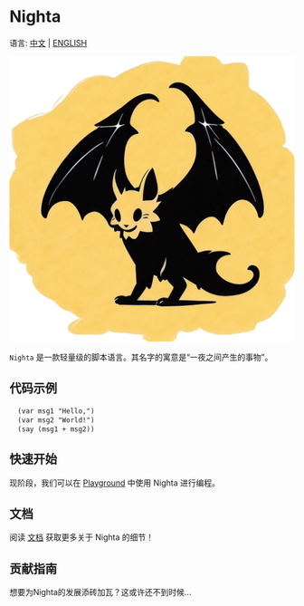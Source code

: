 # Nighta

语言: [中文](.) | [ENGLISH](./README_EN.md)

<div style="text-align: center;">
  <img 
    alt="Nighta" 
    src="./doc/public/nighta.png" 
  >
</div>

`Nighta` 是一款轻量级的脚本语言。其名字的寓意是“一夜之间产生的事物”。

## 代码示例

```nighta
  (var msg1 "Hello,")
  (var msg2 "World!")
  (say (msg1 + msg2))
```

## 快速开始
现阶段，我们可以在 [Playground](https://coderserio.github.io/Nighta/#/playground/) 中使用 Nighta 进行编程。

## 文档
阅读 [文档](https://coderserio.github.io/Nighta/#/) 获取更多关于 Nighta 的细节！

## 贡献指南
想要为Nighta的发展添砖加瓦？这或许还不到时候...